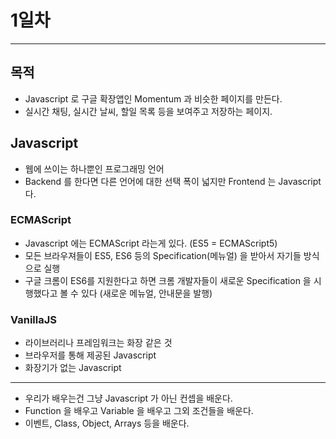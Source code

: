 # 1일차

---

## 목적

* Javascript 로 구글 확장앱인 Momentum 과 비슷한 페이지를 만든다.
* 실시간 채팅, 실시간 날씨, 할일 목록 등을 보여주고 저장하는 페이지.

## Javascript

* 웹에 쓰이는 하나뿐인 프로그래밍 언어
* Backend 를 한다면 다른 언어에 대한 선택 폭이 넓지만 Frontend 는 Javascript 다.

### ECMAScript

* Javascript 에는 ECMAScript 라는게 있다. (ES5 = ECMAScript5)
* 모든 브라우져들이 ES5, ES6 등의 Specification(메뉴얼) 을 받아서 자기들 방식으로 실행
* 구글 크롬이 ES6를 지원한다고 하면 크롬 개발자들이 새로운 Specification 을 시행했다고 볼 수 있다 (새로운 메뉴얼, 안내문을 발행)

### VanillaJS

* 라이브러리나 프레임워크는 화장 같은 것
* 브라우저를 통해 제공된 Javascript
* 화장기가 없는 Javascript

---

* 우리가 배우는건 그냥 Javascript 가 아닌 컨셉을 배운다.
* Function 을 배우고 Variable 을 배우고 그외 조건들을 배운다.
* 이벤트, Class, Object, Arrays 등을 배운다.